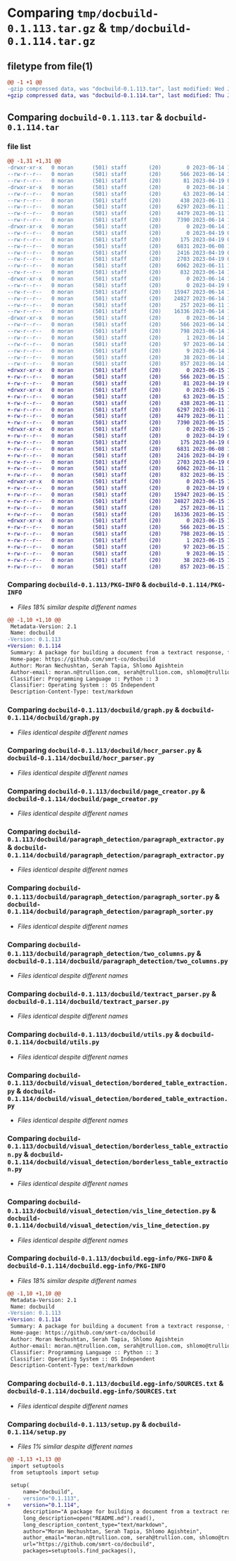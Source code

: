 # Comparing `tmp/docbuild-0.1.113.tar.gz` & `tmp/docbuild-0.1.114.tar.gz`

## filetype from file(1)

```diff
@@ -1 +1 @@
-gzip compressed data, was "docbuild-0.1.113.tar", last modified: Wed Jun 14 18:54:00 2023, max compression
+gzip compressed data, was "docbuild-0.1.114.tar", last modified: Thu Jun 15 12:30:09 2023, max compression
```

## Comparing `docbuild-0.1.113.tar` & `docbuild-0.1.114.tar`

### file list

```diff
@@ -1,31 +1,31 @@
-drwxr-xr-x   0 moran      (501) staff       (20)        0 2023-06-14 18:54:00.869682 docbuild-0.1.113/
--rw-r--r--   0 moran      (501) staff       (20)      566 2023-06-14 18:54:00.869470 docbuild-0.1.113/PKG-INFO
--rw-r--r--   0 moran      (501) staff       (20)       81 2023-04-19 09:08:24.000000 docbuild-0.1.113/README.md
-drwxr-xr-x   0 moran      (501) staff       (20)        0 2023-06-14 18:54:00.864450 docbuild-0.1.113/docbuild/
--rw-r--r--   0 moran      (501) staff       (20)       63 2023-06-14 18:53:51.000000 docbuild-0.1.113/docbuild/__init__.py
--rw-r--r--   0 moran      (501) staff       (20)      438 2023-06-11 11:52:15.000000 docbuild-0.1.113/docbuild/constants.py
--rw-r--r--   0 moran      (501) staff       (20)     6297 2023-06-11 16:15:35.000000 docbuild-0.1.113/docbuild/graph.py
--rw-r--r--   0 moran      (501) staff       (20)     4479 2023-06-11 11:17:19.000000 docbuild-0.1.113/docbuild/hocr_parser.py
--rw-r--r--   0 moran      (501) staff       (20)     7390 2023-06-14 18:50:34.000000 docbuild-0.1.113/docbuild/page_creator.py
-drwxr-xr-x   0 moran      (501) staff       (20)        0 2023-06-14 18:54:00.867009 docbuild-0.1.113/docbuild/paragraph_detection/
--rw-r--r--   0 moran      (501) staff       (20)        0 2023-04-19 06:00:49.000000 docbuild-0.1.113/docbuild/paragraph_detection/__init__.py
--rw-r--r--   0 moran      (501) staff       (20)      175 2023-04-19 06:33:46.000000 docbuild-0.1.113/docbuild/paragraph_detection/constants.py
--rw-r--r--   0 moran      (501) staff       (20)     6831 2023-06-08 11:20:02.000000 docbuild-0.1.113/docbuild/paragraph_detection/paragraph_extractor.py
--rw-r--r--   0 moran      (501) staff       (20)     2416 2023-04-19 06:16:08.000000 docbuild-0.1.113/docbuild/paragraph_detection/paragraph_sorter.py
--rw-r--r--   0 moran      (501) staff       (20)     2703 2023-04-19 06:00:43.000000 docbuild-0.1.113/docbuild/paragraph_detection/two_columns.py
--rw-r--r--   0 moran      (501) staff       (20)     6062 2023-06-11 11:17:19.000000 docbuild-0.1.113/docbuild/textract_parser.py
--rw-r--r--   0 moran      (501) staff       (20)      832 2023-06-14 17:33:33.000000 docbuild-0.1.113/docbuild/utils.py
-drwxr-xr-x   0 moran      (501) staff       (20)        0 2023-06-14 18:54:00.868950 docbuild-0.1.113/docbuild/visual_detection/
--rw-r--r--   0 moran      (501) staff       (20)        0 2023-04-19 06:03:44.000000 docbuild-0.1.113/docbuild/visual_detection/__init__.py
--rw-r--r--   0 moran      (501) staff       (20)    15947 2023-06-14 17:47:23.000000 docbuild-0.1.113/docbuild/visual_detection/bordered_table_extraction.py
--rw-r--r--   0 moran      (501) staff       (20)    24827 2023-06-14 14:41:31.000000 docbuild-0.1.113/docbuild/visual_detection/borderless_table_extraction.py
--rw-r--r--   0 moran      (501) staff       (20)      257 2023-06-11 11:52:24.000000 docbuild-0.1.113/docbuild/visual_detection/constants.py
--rw-r--r--   0 moran      (501) staff       (20)    16336 2023-06-14 18:46:35.000000 docbuild-0.1.113/docbuild/visual_detection/vis_line_detection.py
-drwxr-xr-x   0 moran      (501) staff       (20)        0 2023-06-14 18:54:00.865428 docbuild-0.1.113/docbuild.egg-info/
--rw-r--r--   0 moran      (501) staff       (20)      566 2023-06-14 18:54:00.000000 docbuild-0.1.113/docbuild.egg-info/PKG-INFO
--rw-r--r--   0 moran      (501) staff       (20)      798 2023-06-14 18:54:00.000000 docbuild-0.1.113/docbuild.egg-info/SOURCES.txt
--rw-r--r--   0 moran      (501) staff       (20)        1 2023-06-14 18:54:00.000000 docbuild-0.1.113/docbuild.egg-info/dependency_links.txt
--rw-r--r--   0 moran      (501) staff       (20)       97 2023-06-14 18:54:00.000000 docbuild-0.1.113/docbuild.egg-info/requires.txt
--rw-r--r--   0 moran      (501) staff       (20)        9 2023-06-14 18:54:00.000000 docbuild-0.1.113/docbuild.egg-info/top_level.txt
--rw-r--r--   0 moran      (501) staff       (20)       38 2023-06-14 18:54:00.869738 docbuild-0.1.113/setup.cfg
--rw-r--r--   0 moran      (501) staff       (20)      857 2023-06-14 18:53:57.000000 docbuild-0.1.113/setup.py
+drwxr-xr-x   0 moran      (501) staff       (20)        0 2023-06-15 12:30:09.801814 docbuild-0.1.114/
+-rw-r--r--   0 moran      (501) staff       (20)      566 2023-06-15 12:30:09.801577 docbuild-0.1.114/PKG-INFO
+-rw-r--r--   0 moran      (501) staff       (20)       81 2023-04-19 09:08:24.000000 docbuild-0.1.114/README.md
+drwxr-xr-x   0 moran      (501) staff       (20)        0 2023-06-15 12:30:09.789097 docbuild-0.1.114/docbuild/
+-rw-r--r--   0 moran      (501) staff       (20)       63 2023-06-15 12:30:03.000000 docbuild-0.1.114/docbuild/__init__.py
+-rw-r--r--   0 moran      (501) staff       (20)      438 2023-06-11 11:52:15.000000 docbuild-0.1.114/docbuild/constants.py
+-rw-r--r--   0 moran      (501) staff       (20)     6297 2023-06-11 16:15:35.000000 docbuild-0.1.114/docbuild/graph.py
+-rw-r--r--   0 moran      (501) staff       (20)     4479 2023-06-11 11:17:19.000000 docbuild-0.1.114/docbuild/hocr_parser.py
+-rw-r--r--   0 moran      (501) staff       (20)     7390 2023-06-15 12:27:28.000000 docbuild-0.1.114/docbuild/page_creator.py
+drwxr-xr-x   0 moran      (501) staff       (20)        0 2023-06-15 12:30:09.797883 docbuild-0.1.114/docbuild/paragraph_detection/
+-rw-r--r--   0 moran      (501) staff       (20)        0 2023-04-19 06:00:49.000000 docbuild-0.1.114/docbuild/paragraph_detection/__init__.py
+-rw-r--r--   0 moran      (501) staff       (20)      175 2023-04-19 06:33:46.000000 docbuild-0.1.114/docbuild/paragraph_detection/constants.py
+-rw-r--r--   0 moran      (501) staff       (20)     6831 2023-06-08 11:20:02.000000 docbuild-0.1.114/docbuild/paragraph_detection/paragraph_extractor.py
+-rw-r--r--   0 moran      (501) staff       (20)     2416 2023-04-19 06:16:08.000000 docbuild-0.1.114/docbuild/paragraph_detection/paragraph_sorter.py
+-rw-r--r--   0 moran      (501) staff       (20)     2703 2023-04-19 06:00:43.000000 docbuild-0.1.114/docbuild/paragraph_detection/two_columns.py
+-rw-r--r--   0 moran      (501) staff       (20)     6062 2023-06-11 11:17:19.000000 docbuild-0.1.114/docbuild/textract_parser.py
+-rw-r--r--   0 moran      (501) staff       (20)      832 2023-06-15 12:27:28.000000 docbuild-0.1.114/docbuild/utils.py
+drwxr-xr-x   0 moran      (501) staff       (20)        0 2023-06-15 12:30:09.800983 docbuild-0.1.114/docbuild/visual_detection/
+-rw-r--r--   0 moran      (501) staff       (20)        0 2023-04-19 06:03:44.000000 docbuild-0.1.114/docbuild/visual_detection/__init__.py
+-rw-r--r--   0 moran      (501) staff       (20)    15947 2023-06-15 12:27:28.000000 docbuild-0.1.114/docbuild/visual_detection/bordered_table_extraction.py
+-rw-r--r--   0 moran      (501) staff       (20)    24827 2023-06-15 12:29:48.000000 docbuild-0.1.114/docbuild/visual_detection/borderless_table_extraction.py
+-rw-r--r--   0 moran      (501) staff       (20)      257 2023-06-11 11:52:24.000000 docbuild-0.1.114/docbuild/visual_detection/constants.py
+-rw-r--r--   0 moran      (501) staff       (20)    16336 2023-06-15 12:27:28.000000 docbuild-0.1.114/docbuild/visual_detection/vis_line_detection.py
+drwxr-xr-x   0 moran      (501) staff       (20)        0 2023-06-15 12:30:09.794365 docbuild-0.1.114/docbuild.egg-info/
+-rw-r--r--   0 moran      (501) staff       (20)      566 2023-06-15 12:30:09.000000 docbuild-0.1.114/docbuild.egg-info/PKG-INFO
+-rw-r--r--   0 moran      (501) staff       (20)      798 2023-06-15 12:30:09.000000 docbuild-0.1.114/docbuild.egg-info/SOURCES.txt
+-rw-r--r--   0 moran      (501) staff       (20)        1 2023-06-15 12:30:09.000000 docbuild-0.1.114/docbuild.egg-info/dependency_links.txt
+-rw-r--r--   0 moran      (501) staff       (20)       97 2023-06-15 12:30:09.000000 docbuild-0.1.114/docbuild.egg-info/requires.txt
+-rw-r--r--   0 moran      (501) staff       (20)        9 2023-06-15 12:30:09.000000 docbuild-0.1.114/docbuild.egg-info/top_level.txt
+-rw-r--r--   0 moran      (501) staff       (20)       38 2023-06-15 12:30:09.801982 docbuild-0.1.114/setup.cfg
+-rw-r--r--   0 moran      (501) staff       (20)      857 2023-06-15 12:29:57.000000 docbuild-0.1.114/setup.py
```

### Comparing `docbuild-0.1.113/PKG-INFO` & `docbuild-0.1.114/PKG-INFO`

 * *Files 18% similar despite different names*

```diff
@@ -1,10 +1,10 @@
 Metadata-Version: 2.1
 Name: docbuild
-Version: 0.1.113
+Version: 0.1.114
 Summary: A package for building a document from a textract response, for more information see the docstruct package
 Home-page: https://github.com/smrt-co/docbuild
 Author: Moran Nechushtan, Serah Tapia, Shlomo Agishtein
 Author-email: moran.n@trullion.com, serah@trullion.com, shlomo@trullion.com
 Classifier: Programming Language :: Python :: 3
 Classifier: Operating System :: OS Independent
 Description-Content-Type: text/markdown
```

### Comparing `docbuild-0.1.113/docbuild/graph.py` & `docbuild-0.1.114/docbuild/graph.py`

 * *Files identical despite different names*

### Comparing `docbuild-0.1.113/docbuild/hocr_parser.py` & `docbuild-0.1.114/docbuild/hocr_parser.py`

 * *Files identical despite different names*

### Comparing `docbuild-0.1.113/docbuild/page_creator.py` & `docbuild-0.1.114/docbuild/page_creator.py`

 * *Files identical despite different names*

### Comparing `docbuild-0.1.113/docbuild/paragraph_detection/paragraph_extractor.py` & `docbuild-0.1.114/docbuild/paragraph_detection/paragraph_extractor.py`

 * *Files identical despite different names*

### Comparing `docbuild-0.1.113/docbuild/paragraph_detection/paragraph_sorter.py` & `docbuild-0.1.114/docbuild/paragraph_detection/paragraph_sorter.py`

 * *Files identical despite different names*

### Comparing `docbuild-0.1.113/docbuild/paragraph_detection/two_columns.py` & `docbuild-0.1.114/docbuild/paragraph_detection/two_columns.py`

 * *Files identical despite different names*

### Comparing `docbuild-0.1.113/docbuild/textract_parser.py` & `docbuild-0.1.114/docbuild/textract_parser.py`

 * *Files identical despite different names*

### Comparing `docbuild-0.1.113/docbuild/utils.py` & `docbuild-0.1.114/docbuild/utils.py`

 * *Files identical despite different names*

### Comparing `docbuild-0.1.113/docbuild/visual_detection/bordered_table_extraction.py` & `docbuild-0.1.114/docbuild/visual_detection/bordered_table_extraction.py`

 * *Files identical despite different names*

### Comparing `docbuild-0.1.113/docbuild/visual_detection/borderless_table_extraction.py` & `docbuild-0.1.114/docbuild/visual_detection/borderless_table_extraction.py`

 * *Files identical despite different names*

### Comparing `docbuild-0.1.113/docbuild/visual_detection/vis_line_detection.py` & `docbuild-0.1.114/docbuild/visual_detection/vis_line_detection.py`

 * *Files identical despite different names*

### Comparing `docbuild-0.1.113/docbuild.egg-info/PKG-INFO` & `docbuild-0.1.114/docbuild.egg-info/PKG-INFO`

 * *Files 18% similar despite different names*

```diff
@@ -1,10 +1,10 @@
 Metadata-Version: 2.1
 Name: docbuild
-Version: 0.1.113
+Version: 0.1.114
 Summary: A package for building a document from a textract response, for more information see the docstruct package
 Home-page: https://github.com/smrt-co/docbuild
 Author: Moran Nechushtan, Serah Tapia, Shlomo Agishtein
 Author-email: moran.n@trullion.com, serah@trullion.com, shlomo@trullion.com
 Classifier: Programming Language :: Python :: 3
 Classifier: Operating System :: OS Independent
 Description-Content-Type: text/markdown
```

### Comparing `docbuild-0.1.113/docbuild.egg-info/SOURCES.txt` & `docbuild-0.1.114/docbuild.egg-info/SOURCES.txt`

 * *Files identical despite different names*

### Comparing `docbuild-0.1.113/setup.py` & `docbuild-0.1.114/setup.py`

 * *Files 1% similar despite different names*

```diff
@@ -1,13 +1,13 @@
 import setuptools
 from setuptools import setup
 
 setup(
     name="docbuild",
-    version="0.1.113",
+    version="0.1.114",
     description="A package for building a document from a textract response, for more information see the docstruct package",
     long_description=open("README.md").read(),
     long_description_content_type="text/markdown",
     author="Moran Nechushtan, Serah Tapia, Shlomo Agishtein",
     author_email="moran.n@trullion.com, serah@trullion.com, shlomo@trullion.com",
     url="https://github.com/smrt-co/docbuild",
     packages=setuptools.find_packages(),
```

